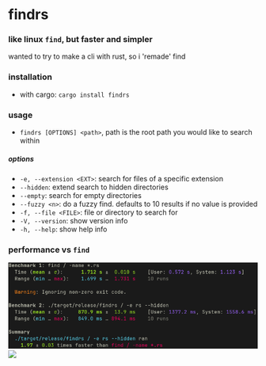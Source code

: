 # findrs

### like linux `find`, but faster and simpler

wanted to try to make a cli with rust, so i 'remade' find 

### installation

* with cargo: `cargo install findrs`

### usage

* `findrs [OPTIONS] <path>`, path is the root path you would like to search within

##### options

* `-e, --extension <EXT>`: search for files of a specific extension
* `--hidden`: extend search to hidden directories
* `--empty`: search for empty directories
* `--fuzzy <n>`: do a fuzzy find. defaults to 10 results if no value is provided
* `-f, --file <FILE>`: file or directory to search for
* `-V, --version`: show version info
* `-h, --help`: show help info

### performance vs `find`

![](img/benchmark.png)
![](img/benchmark2.png)
